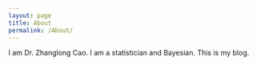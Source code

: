 ```yaml
---
layout: page
title: About
permalink: /About/
---
```


I am Dr. Zhanglong Cao. I am a statistician and Bayesian. This is my blog.

